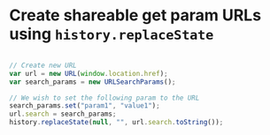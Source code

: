 # Create shareable get param URLs using `history.replaceState`

```javascript

// Create new URL
var url = new URL(window.location.href);
var search_params = new URLSearchParams();

// We wish to set the following param to the URL
search_params.set("param1", "value1");
url.search = search_params;
history.replaceState(null, "", url.search.toString());
```
